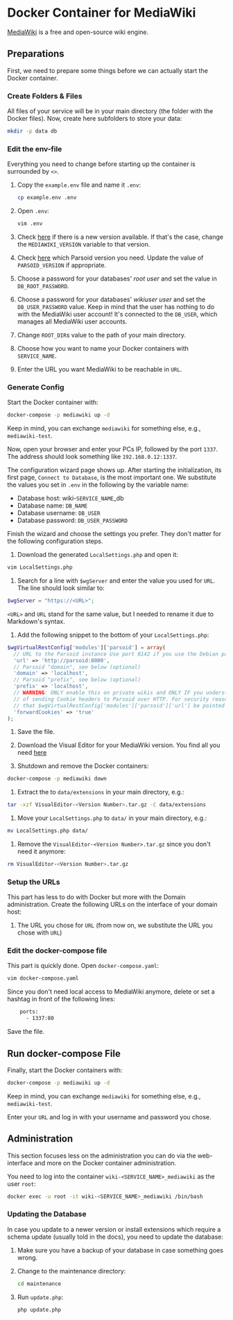 # Docker Container for MediaWiki

[MediaWiki](https://github.com/wikimedia/mediawiki) is a free and open-source wiki engine.

## Preparations

First, we need to prepare some things before we can actually start the Docker container.

### Create Folders & Files

All files of your service will be in your main directory (the folder with the Docker files). Now, create here
subfolders to store your data:

``` bash
mkdir -p data db
```

### Edit the env-file

Everything you need to change before starting up the container is surrounded by `<>`.

1. Copy the `example.env` file and name it `.env`:

    ``` bash
    cp example.env .env
    ```

1. Open `.env`:

    ``` bash
    vim .env
    ```

1. Check [here](https://hub.docker.com/_/mediawiki?tab=tags) if there is a new version available. If that's the
   case, change the `MEDIAWIKI_VERSION` variable to that version.

1. Check [here](https://hub.docker.com/r/thenets/parsoid) which Parsoid version you need. Update the value of `PARSOID_VERSION` if appropriate.

1. Choose a password for your databases' *root user* and set the value in `DB_ROOT_PASSWORD`.

1. Choose a password for your databases' *wikiuser user* and set the `DB_USER_PASSWORD` value. Keep in mind that the user has nothing to do with the MediaWiki user account! It's connected to the `DB_USER`, which manages all
   MediaWiki user accounts.

1. Change `ROOT_DIR`s value to the path of your main directory.

1. Choose how you want to name your Docker containers with `SERVICE_NAME`.

1. Enter the URL you want MediaWiki to be reachable in `URL`.

### Generate Config

Start the Docker container with:

``` bash
docker-compose -p mediawiki up -d
```

Keep in mind, you can exchange `mediawiki` for something else, e.g., `mediawiki-test`.

Now, open your browser and enter your PCs IP, followed by the port `1337`. The address should look something like `192.168.0.12:1337`.

The configuration wizard page shows up. After starting the initialization, its first page, `Connect to Database`, is the most important one. We substitute the values you set in `.env` in the following by the variable name:

- Database host: wiki-`SERVICE_NAME`_db
- Database name: `DB_NAME`
- Database username: `DB_USER`
- Database password: `DB_USER_PASSWORD`

Finish the wizard and choose the settings you prefer. They don't matter for the following configuration steps.

1. Download the generated `LocalSettings.php` and open it:

  ``` bash
  vim LocalSettings.php
  ```

1. Search for a line with `$wgServer` and enter the value you used for `URL`. The line should look similar to:

  ``` php
  $wgServer = "https://<URL>";
  ```

  `<URL>` and `URL` stand for the same value, but I needed to rename it due to Markdown's syntax.

1. Add the following snippet to the bottom of your `LocalSettings.php`:

  ``` php
  $wgVirtualRestConfig['modules']['parsoid'] = array(
    // URL to the Parsoid instance Use port 8142 if you use the Debian package
    'url' => 'http://parsoid:8000',
    // Parsoid "domain", see below (optional)
    'domain' => 'localhost',
    // Parsoid "prefix", see below (optional)
    'prefix' => 'localhost',
    // WARNING: ONLY enable this on private wikis and ONLY IF you understand the SECURITY IMPLICATIONS
    // of sending Cookie headers to Parsoid over HTTP. For security reasons, it is strongly recommended);
    // that $wgVirtualRestConfig['modules']['parsoid']['url'] be pointed to localhost if this setting is enabled.
    'forwardCookies' => 'true'
  );
  ```

1. Save the file.

1. Download the Visual Editor for your MediaWiki version. You find all you need [here](https://www.mediawiki.org/wiki/Special:ExtensionDistributor?extdistname=VisualEditor)

1. Shutdown and remove the Docker containers:

  ``` bash
  docker-compose -p mediawiki down
  ```

1. Extract the to `data/extensions` in your main directory, e.g.:

  ``` bash
  tar -xzf VisualEditor-<Version Number>.tar.gz -C data/extensions
  ```

1. Move your `LocalSettings.php` to `data/` in your main directory, e.g.:

  ``` bash
  mv LocalSettings.php data/
  ```

1. Remove the `VisualEditor-<Version Number>.tar.gz` since you don't need it anymore:

  ``` bash
  rm VisualEditor-<Version Number>.tar.gz
  ```

### Setup the URLs

This part has less to do with Docker but more with the Domain administration. Create the following URLs on the
interface of your domain host:

1. The URL you chose for `URL` (from now on, we substitute the URL you chose with `URL`)

### Edit the docker-compose file

This part is quickly done. Open `docker-compose.yaml`:

``` bash
vim docker-compose.yaml
```

Since you don't need local access to MediaWiki anymore, delete or set a hashtag in front of the following lines:

``` bash
    ports:
      - 1337:80
```

Save the file.

## Run docker-compose File

Finally, start the Docker containers with:

``` bash
docker-compose -p mediawiki up -d
```

Keep in mind, you can exchange `mediawiki` for something else, e.g., `mediawiki-test`.

Enter your `URL` and log in with your username and password you chose.

## Administration

This section focuses less on the administration you can do via the web-interface and more on the Docker container
administration.

You need to log into the container `wiki-<SERVICE_NAME>_mediawiki` as the user `root`:

``` bash
docker exec -u root -it wiki-<SERVICE_NAME>_mediawiki /bin/bash
```

### Updating the Database

In case you update to a newer version or install extensions which require a schema update (usually told in the docs), you need to update the database:

1. Make sure you have a backup of your database in case something goes wrong.

1. Change to the maintenance directory:

   ``` bash
   cd maintenance
   ```

1. Run `update.php`:

   ``` bash
   php update.php
   ```
